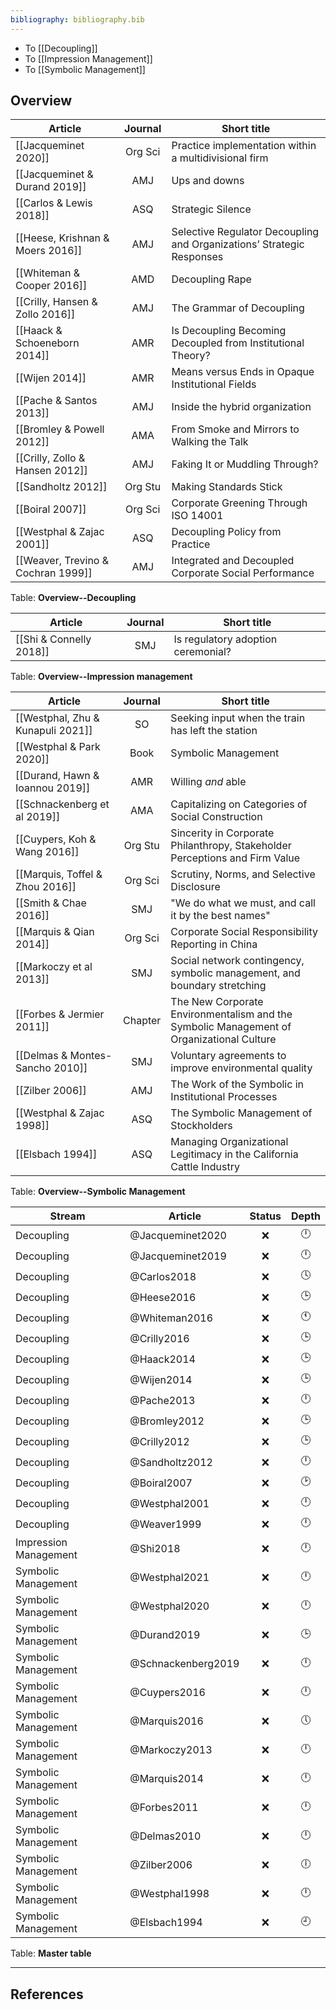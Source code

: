 ```yaml
---
bibliography: bibliography.bib
---
```


* To [[Decoupling]]
* To [[Impression Management]]
* To [[Symbolic Management]]

## Overview

Article                             |Journal| Short title
------------                        | :-:   | ------------------------
[[Jacqueminet 2020]]                |Org Sci| Practice implementation within a multidivisional firm
[[Jacqueminet & Durand 2019]]       | AMJ   | Ups and downs
[[Carlos & Lewis 2018]]             | ASQ   | Strategic Silence
[[Heese, Krishnan & Moers 2016]]    | AMJ   | Selective Regulator Decoupling and Organizations’ Strategic Responses
[[Whiteman & Cooper 2016]]          | AMD   | Decoupling Rape
[[Crilly, Hansen & Zollo 2016]]     | AMJ   | The Grammar of Decoupling
[[Haack & Schoeneborn 2014]]        | AMR   | Is Decoupling Becoming Decoupled from Institutional Theory?
[[Wijen 2014]]                      | AMR   | Means versus Ends in Opaque Institutional Fields
[[Pache & Santos 2013]]             | AMJ   | Inside the hybrid organization
[[Bromley & Powell 2012]]           | AMA   | From Smoke and Mirrors to Walking the Talk
[[Crilly, Zollo & Hansen 2012]]     | AMJ   | Faking It or Muddling Through?
[[Sandholtz 2012]]                  |Org Stu| Making Standards Stick
[[Boiral 2007]]                     |Org Sci| Corporate Greening Through ISO 14001
[[Westphal & Zajac 2001]]           | ASQ   | Decoupling Policy from Practice
[[Weaver, Trevino & Cochran 1999]]  | AMJ   | Integrated and Decoupled Corporate Social Performance
Table: **Overview--Decoupling**

Article                             |Journal| Short title
------------                        | :-:   | ------------------------
[[Shi & Connelly 2018]]             | SMJ   | Is regulatory adoption ceremonial?
Table: **Overview--Impression management**

Article                             |Journal| Short title
------------                        | :-:   | ------------------------
[[Westphal, Zhu & Kunapuli 2021]]   | SO    | Seeking input when the train has left the station
[[Westphal & Park 2020]]            | Book  | Symbolic Management
[[Durand, Hawn & Ioannou 2019]]     | AMR   | Willing *and* able
[[Schnackenberg et al 2019]]        | AMA   | Capitalizing on Categories of Social Construction
[[Cuypers, Koh & Wang 2016]]        |Org Stu| Sincerity in Corporate Philanthropy, Stakeholder Perceptions and Firm Value
[[Marquis, Toffel & Zhou 2016]]     |Org Sci| Scrutiny, Norms, and Selective Disclosure
[[Smith & Chae 2016]]               | SMJ   | "We do what we must, and call it by the best names"
[[Marquis & Qian 2014]]             |Org Sci| Corporate Social Responsibility Reporting in China
[[Markoczy et al 2013]]             | SMJ   | Social network contingency, symbolic management, and boundary stretching
[[Forbes & Jermier 2011]]           |Chapter| The New Corporate Environmentalism and the Symbolic Management of Organizational Culture
[[Delmas & Montes-Sancho 2010]]     | SMJ   | Voluntary agreements to improve environmental quality
[[Zilber 2006]]                     | AMJ   | The Work of the Symbolic in Institutional Processes
[[Westphal & Zajac 1998]]           | ASQ   | The Symbolic Management of Stockholders
[[Elsbach 1994]]                    | ASQ   | Managing Organizational Legitimacy in the California Cattle Industry
Table: **Overview--Symbolic Management**

Stream                  | Article                   | Status    | Depth  
----                    | --------                  | :-:       | :-:    
Decoupling              | @Jacqueminet2020          | :x:       | :clock12:
Decoupling              | @Jacqueminet2019          | :x:       | :clock12:
Decoupling              | @Carlos2018               | :x:       | :clock4:
Decoupling              | @Heese2016                | :x:       | :clock3:
Decoupling              | @Whiteman2016             | :x:       | :clock11:
Decoupling              | @Crilly2016               | :x:       | :clock3:
Decoupling              | @Haack2014                | :x:       | :clock3:
Decoupling              | @Wijen2014                | :x:       | :clock3:
Decoupling              | @Pache2013                | :x:       | :clock12:
Decoupling              | @Bromley2012              | :x:       | :clock3:
Decoupling              | @Crilly2012               | :x:       | :clock3:
Decoupling              | @Sandholtz2012            | :x:       | :clock12:
Decoupling              | @Boiral2007               | :x:       | :clock2:
Decoupling              | @Westphal2001             | :x:       | :clock12:
Decoupling              | @Weaver1999               | :x:       | :clock12:
Impression Management   | @Shi2018                  | :x:       | :clock12:
Symbolic Management     | @Westphal2021             | :x:       | :clock12:
Symbolic Management     | @Westphal2020             | :x:       | :clock12:
Symbolic Management     | @Durand2019               | :x:       | :clock3:
Symbolic Management     | @Schnackenberg2019        | :x:       | :clock12:
Symbolic Management     | @Cuypers2016              | :x:       | :clock12:
Symbolic Management     | @Marquis2016              | :x:       | :clock5:
Symbolic Management     | @Markoczy2013             | :x:       | :clock12:
Symbolic Management     | @Marquis2014              | :x:       | :clock12:
Symbolic Management     | @Forbes2011               | :x:       | :clock12:
Symbolic Management     | @Delmas2010               | :x:       | :clock12:
Symbolic Management     | @Zilber2006               | :x:       | :clock6:
Symbolic Management     | @Westphal1998             | :x:       | :clock12:
Symbolic Management     | @Elsbach1994              | :x:       | :clock9:
Table: **Master table**

---

## References